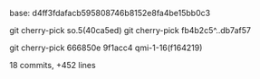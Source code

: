 base: d4ff3fdafacb595808746b8152e8fa4be15bb0c3

git cherry-pick so.5(40ca5ed)
git cherry-pick fb4b2c5^..db7af57

git cherry-pick 666850e 9f1acc4 qmi-1-16(f164219)

18 commits, +452 lines


